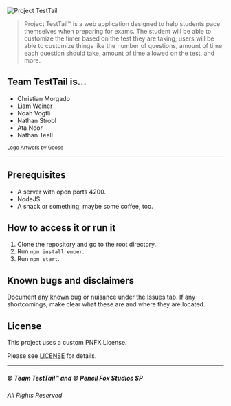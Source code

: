 ![Project TestTail](https://media.discordapp.net/attachments/612771858969788436/1020740691606917130/bannerTransparentFixed.png?width=1440&height=480)
> Project TestTail℠ is a web application designed to help students pace themselves when preparing for exams. The student will be able to customize the timer based on the test they are taking; users will be able to customize things like the number of questions, amount of time each question should take, amount of time allowed on the test, and more.

## Team TestTail is...
- Christian Morgado
- Liam Weiner
- Noah Vogtli
- Nathan Strobl
- Ata Noor
- Nathan Teall 

<sub>Logo Artwork by Goose</sub>

---
## Prerequisites
- A server with open ports 4200.
- NodeJS
- A snack or something, maybe some coffee, too.

## How to access it or run it
1. Clone the repository and go to the root directory.
2. Run ``npm install ember``.
3. Run ``npm start``.

## Known bugs and disclaimers
Document any known bug or nuisance under the Issues tab.
If any shortcomings, make clear what these are and where they are located.

## License
This project uses a custom PNFX License.

Please see [LICENSE](LICENSE.md) for details.

---

##### © Team TestTail℠ and © Pencil Fox Studios SP
###### All Rights Reserved
